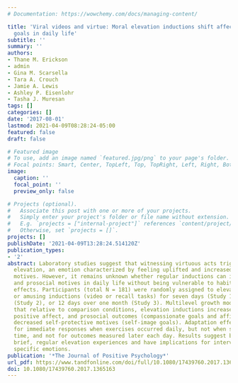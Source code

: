 ```yaml
---
# Documentation: https://wowchemy.com/docs/managing-content/

title: 'Viral videos and virtue: Moral elevation inductions shift affect and interpersonal
  goals in daily life'
subtitle: ''
summary: ''
authors:
- Thane M. Erickson
- admin
- Gina M. Scarsella
- Tara A. Crouch
- Jamie A. Lewis
- Ashley P. Eisenlohr
- Tasha J. Muresan
tags: []
categories: []
date: '2017-08-01'
lastmod: 2021-04-09T08:28:24-05:00
featured: false
draft: false

# Featured image
# To use, add an image named `featured.jpg/png` to your page's folder.
# Focal points: Smart, Center, TopLeft, Top, TopRight, Left, Right, BottomLeft, Bottom, BottomRight.
image:
  caption: ''
  focal_point: ''
  preview_only: false

# Projects (optional).
#   Associate this post with one or more of your projects.
#   Simply enter your project's folder or file name without extension.
#   E.g. `projects = ["internal-project"]` references `content/project/deep-learning/index.md`.
#   Otherwise, set `projects = []`.
projects: []
publishDate: '2021-04-09T13:28:24.514120Z'
publication_types:
- '2'
abstract: Laboratory studies suggest that witnessing virtuous acts triggers moral
  elevation, an emotion characterized by feeling uplifted and increased prosocial
  motives. However, it remains unknown whether regular inductions can increase elevation
  and prosocial motives in daily life without being vulnerable to habituation or adaptation
  effects. Participants (total N = 181) were randomly assigned to elevating vs. neutral
  or amusing inductions (video or recall tasks) for seven days (Study 1), ten days
  (Study 2), or 12 days over one month (Study 3). Multilevel growth models showed
  that relative to comparison conditions, elevation inductions increased daily elevation,
  positive affect, and prosocial outcomes (compassionate goals and affiliation), and
  decreased self-protective motives (self-image goals). Adaptation effects occurred
  for immediate responses when exercises occurred daily, but not when spaced out over
  time, and not for outcomes measured later each day. Results suggest benefits of
  brief, regular elevation experiences and have implications for interventions targeting
  specific emotions.
publication: '*The Journal of Positive Psychology*'
url_pdf: https://www.tandfonline.com/doi/full/10.1080/17439760.2017.1365163
doi: 10.1080/17439760.2017.1365163
---
```

